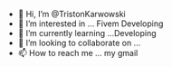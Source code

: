 - 👋 Hi, I’m @TristonKarwowski
- 👀 I’m interested in ... Fivem Developing
- 🌱 I’m currently learning ...Developing
- 💞️ I’m looking to collaborate on ...
- 📫 How to reach me ... my gmail

<!---
TristonKarwowski/TristonKarwowski is a ✨ special ✨ repository because its `README.md` (this file) appears on your GitHub profile.
You can click the Preview link to take a look at your changes.
--->
